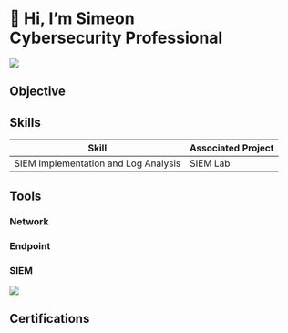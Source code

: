 # 👋 Hi, I’m Simeon <br/> Cybersecurity Professional
<a href="https://www.linkedin.com/in/simeon4425/"><img src="https://img.shields.io/badge/-LinkedIn-0072b1?&style=for-thebadge&logoColor=white" /></a>


## Objective

## Skills

| Skill                                       | Associated Project              |
|---------------------------------------------|---------------------------------|
| SIEM Implementation and Log Analysis        | SIEM Lab                        |


## Tools

### Network

### Endpoint

### SIEM
<div>
<img src="https://img.shields.io/badge/-Elastic-005571?&style=for-the-badge&logo=Elastic&logoColor=white" />
</div>

## Certifications
<div>

</div>



<!---
simlavelle/simlavelle is a ✨ special ✨ repository because its `README.md` (this file) appears on your GitHub profile.
You can click the Preview link to take a look at your changes.
--->

